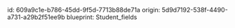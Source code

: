 id: 609a9c1e-b786-45dd-9f5d-7713b88de71a
origin: 5d9d7192-538f-4490-a731-a29b2f51ee9b
blueprint: Student_fields
